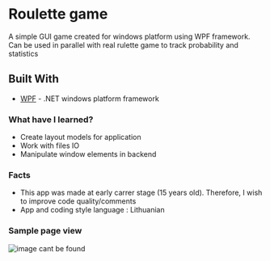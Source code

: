 # Roulette game

A simple GUI game created for windows platform using WPF framework. Can be used in parallel with real rulette game to track probability and statistics

## Built With

* [WPF](https://docs.microsoft.com/en-us/dotnet/framework/wpf/) - .NET windows platform framework

### What have I learned?

* Create layout models for application
* Work with files IO
* Manipulate window elements in backend

### Facts

* This app was made at early carrer stage (15 years old). Therefore, I wish to improve code quality/comments 
* App and coding style language : Lithuanian 

### Sample page view

![image cant be found](https://i.gyazo.com/188217c3ee0eb6b58d9270ee68c1b7ee.png)
